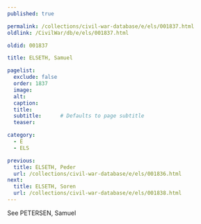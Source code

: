 ```yaml
---
published: true

permalink: /collections/civil-war-database/e/els/001837.html
oldlink: /CivilWar/db/e/els/001837.html

oldid: 001837

title: ELSETH, Samuel

pagelist:
  exclude: false
  order: 1837
  image: 
  alt:
  caption:
  title:
  subtitle:      # Defaults to page subtitle
  teaser:

category: 
  - E 
  - ELS

previous:
  title: ELSETH, Peder
  url: /collections/civil-war-database/e/els/001836.html  
next:
  title: ELSETH, Soren
  url: /collections/civil-war-database/e/els/001838.html   
---
```

See PETERSEN, Samuel